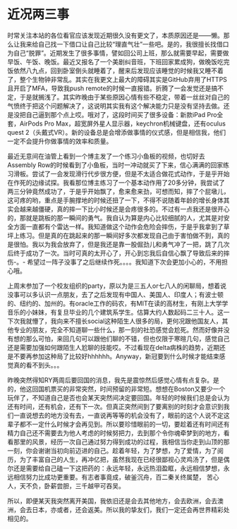# 近况两三事


时常关注本站的各位看官应该发现近期很久没有更文了，本质原因还是——懒。那么让我来给自己找一下借口让自己比较“理直气壮”一些吧。是的，我很擅长找借口为自己“脱罪”。近期发生了很多事情，譬如回公司上班，那么就需要早起，需要做早饭、午饭、晚饭。最近又报名了一个美剧纠音班，下班回家累成狗，做晚饭吃完饭依然八九点，回到卧室倒头就睡着了，醒来后发现应该睡觉的时候我又睡不着了，整个生物钟非常乱。其实在我更文上最大的障碍其实是GitHub弃用了HTTPS且开启了MFA，导致我push remote的时候一直报错。折腾了一会发觉还是搞不定，于是就搁浅了。其实昨晚由于某些原因心情有些不稳定，带着一丝丝对自己的气愤终于把这个问题解决了，这说明其实我有这个解决能力只是没有坚持去做。还是没把自己逼到那个点上哎。哦对了，这段时间买了很多设备：新款iPad Pro全套，AirPods Pro Max，超宽屏外星人显示器，keychron机械键盘，还有oculus quest 2（头戴式VR）。新的设备总是会增添做事情的仪式感，但是相信我，他们一定不会提升你做事情的效率和质量。

最近无意间在油管上看到一个博主发了一个练习小鱼板的视频，也切好去Assembly Row的时候看到了小鱼板，当时一冲动就买了下来，信心满满的回家练习滑板。尝试了一会发现滑行代步很方便，但是不太适合做花式动作，于是乎开始在作死的边缘试探。我看那位博主练习了一个基本动作用了20多分钟，我尝试了两三分钟竟然成功了，于是乎开始飘了，愈来愈来劲，可想而知，摔了个屁墩儿，这可疼的哟，重点是手腕撑地的时候还扭了一下，不得不说随着年龄的增长身体其实会越来越僵硬，真的摔一下比小时候还是会疼很多的。不过有一点我还是很开心的，那就是跳板的那一瞬间的勇气。我自认为算是内心比较细腻的人，尤其是对安全方面一直都有个雷达一样。我知道做这个动作会危险会摔伤，于是乎我拿到了草坪上练习。但是真的在跳起来的那一瞬间好多次都发现自己由于害怕做不到，真的是很怕。我以为我会放弃了，但是我还是靠一股倔劲儿和勇气冲了一把，跳了几次后终于成功了一次。当时可真的太开心了，开心到忘我后自信心飘了导致后来的摔伤-。- 希望过一阵子没事了之后继续作死。。。。我知道下次会更加小心的，不用担心哦。

上周末参加了一个校友组织的party，原以为是三五人or七八人的闲聊局，想着说没事可以多认识一点朋友，去了之后发现有中国人、美国人、印度人；有波士顿的、纽约的、加州的。有oracle工作的码农，有MIT在读的高材生，有刚上大学学音乐的小妹妹，有复旦毕业的几个建筑系学生。估算大约人数起码二三十人。这一下次我就懵了，我向来不擅长social这种陌生人很多的局，更何况跟他国友人，其他专业的朋友，完全不知道聊一些什么，那一刻的社恐感觉会尬死。然而好像并没有想的那么可怕，来回几句可以跟他们聊的不错，但也仅限于寒暄几句，感觉自己还是需要加强如何跟陌生人尬聊的技能哎。不过看现在delta病株的趋势，近期还是不要再参加这种局了比较好hhhhhh。Anyway，新冠要到什么时候才能结束感觉真的看不到头。。。

昨晚突然得知RY两周后要回国的消息，我先是震惊然后感觉心情有点复杂。是的，他这回国机票买的非常突然，时间预留的非常短。想想在Boston又要少一个玩伴了，不知道自己是否也会某天突然间决定要回国。年轻的时候我们总是会认为还有时间，还有机会，还有下一次。但真正突然间到了要离别的时刻才会意识到我们一直说想去的地方没有去，一直说再等等的机会没有了，眼前的这个人说不定这辈子都不一定什么时候才会再见到。所以要珍惜眼前的一切，要趁着还有时间还有精力自己还不需要去为他人考虑的时候努把力，去到那个令你魂牵梦到的地方，看看那里的风景，经历一次自己通过努力得到成功的过程，我相信当你走到山顶的那一刻，你会谢谢当初向前迈进的自己。趁着年轻，为了梦想，为了爱情，为了阅历，为了丰富自己的人生，再冲亿把，虽然我现在已经很鄙视心灵鸡汤了，但是偶尔还是需要给自己磕一下这把药的：永远年轻，永远热泪盈眶，永远相信梦想，永远相信努力比成功更重要。有志者事竟成，破釜沉舟，百二秦关终属楚， 苦心人，天不负，卧薪尝胆，三千越甲可吞吴。

所以，即便某天我突然离开美国，我依旧还是会去其他地方，会去欧洲，会去澳洲，会去日本，亦或者，还会返美。所以我的挚友们，我们一定还会再世界精彩处相见的。


